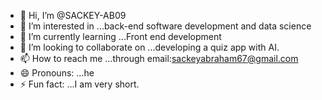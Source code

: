 - 👋 Hi, I’m @SACKEY-AB09
- 👀 I’m interested in ...back-end software development and data science
- 🌱 I’m currently learning ...Front end development
- 💞️ I’m looking to collaborate on ...developing a quiz app with AI.
- 📫 How to reach me ...through email:sackeyabraham67@gmail.com
- 😄 Pronouns: ...he
- ⚡ Fun fact: ...I am very short.

<!---
SACKEY-AB09/SACKEY-AB09 is a ✨ special ✨ repository because its `README.md` (this file) appears on your GitHub profile.
You can click the Preview link to take a look at your changes.
--->
